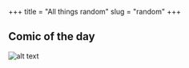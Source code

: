 +++ title = "All things random" slug = "random" +++

## Comic of the day

![alt text](https://github.com/maibennett/website_github/tree/master/exampleSite/static/images/pigeon.png)
